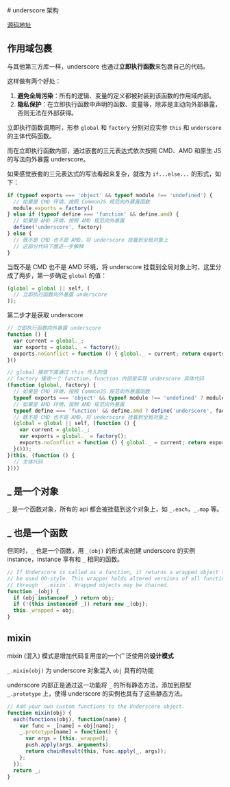 <Block>
# underscore 架构

[源码地址](https://github.com/jashkenas/underscore/blob/master/underscore.js)

</Block>


<Block>

## 作用域包裹

与其他第三方库一样，underscore 也通过**立即执行函数**来包裹自己的代码。

这样做有两个好处：

1. **避免全局污染**：所有的逻辑、变量的定义都被封装到该函数的作用域内部。
2. **隐私保护**：在立即执行函数中声明的函数、变量等，除非是主动向外部暴露，否则无法在外部获得。

立即执行函数调用时，形参 `global` 和 `factory` 分别对应实参 `this` 和 `underscore` 的主体代码函数。

而在立即执行函数内部，通过嵌套的三元表达式依次按照 CMD、AMD 和原生 JS 的写法向外暴露 underscore。

如果感觉嵌套的三元表达式的写法看起来复杂，就改为 `if...else...` 的形式，如下：

```js
if (typeof exports === 'object' && typeof module !== 'undefined') {
  // 如果是 CMD 环境，按照 CommonJS 规范向外暴露函数
  module.exports = factory()
} else if (typeof define === 'function' && define.amd) {
  // 如果是 AMD 环境，按照 AMD 规范向外暴露
  define('underscore', factory)
} else {
  // 既不是 CMD 也不是 AMD，将 underscore 挂载到全局对象上
  // 这部分代码下面进一步解释
}
```

当既不是 CMD 也不是 AMD 环境，将 underscore 挂载到全局对象上时，这里分成了两步，第一步确定 `global` 的值：


```js
(global = global || self, (
  // 立即执行函数向外暴露 underscore
));
```

第二步才是获取 underscore

```js
// 立即执行函数向外暴露 underscore
function () {
  var current = global._;
  var exports = global._ = factory();
  exports.noConflict = function () { global._ = current; return exports; };
}()
```


<Example>

```js
// global 接收下面通过 this 传入的值
// factory 接收一个 function，function 内部是实现 underscore 具体代码
(function (global, factory) {
  // 如果是 CMD 环境，按照 CommonJS 规范向外暴露函数
  typeof exports === 'object' && typeof module !== 'undefined' ? module.exports = factory() :
  // 如果是 AMD 环境，按照 AMD 规范向外暴露
  typeof define === 'function' && define.amd ? define('underscore', factory) :
  // 既不是 CMD 也不是 AMD，将 underscore 挂载到全局对象上
  (global = global || self, (function () {
    var current = global._;
    var exports = global._ = factory();
    exports.noConflict = function () { global._ = current; return exports; };
  }()));
}(this, (function () {
  // 主体代码
})))
```

</Example>

</Block>

<Block>

## _ 是一个对象

`_` 是一个函数对象，所有的 api 都会被挂载到这个对象上，如 `_.each`，`_.map` 等。

## _ 也是一个函数

但同时，`_` 也是一个函数，用 `_(obj)` 的形式来创建 underscore 的实例 instance，instance 享有和 `_` 相同的函数。


<Example>

```js
// If Underscore is called as a function, it returns a wrapped object that can
// be used OO-style. This wrapper holds altered versions of all functions added
// through `_.mixin`. Wrapped objects may be chained.
function _(obj) {
  if (obj instanceof _) return obj;
  if (!(this instanceof _)) return new _(obj);
  this._wrapped = obj;
}
```

</Example>

</Block>


<Block>

## mixin

mixin (混入) 模式是增加代码复用度的一个广泛使用的**设计模式**

`_.mixin(obj)` 为 underscore 对象混入 `obj` 具有的功能

underscore 内部正是通过这一功能将 `_` 的所有静态方法，添加到原型 `_.prototype` 上，使得 underscore 的实例也具有了这些静态方法。


<Example>

```js
// Add your own custom functions to the Underscore object.
function mixin(obj) {
  each(functions(obj), function(name) {
    var func = _[name] = obj[name];
    _.prototype[name] = function() {
      var args = [this._wrapped];
      push.apply(args, arguments);
      return chainResult(this, func.apply(_, args));
    };
  });
  return _;
}
```
</Example>

</Block>


